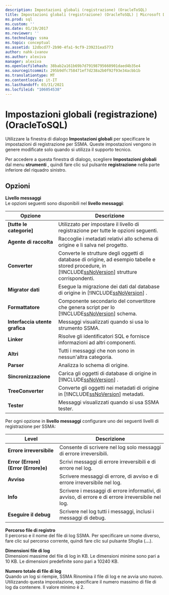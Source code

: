 ```yaml
---
description: Impostazioni globali (registrazione) (OracleToSQL)
title: Impostazioni globali (registrazione) (OracleToSQL) | Microsoft Docs
ms.prod: sql
ms.custom: ''
ms.date: 01/19/2017
ms.reviewer: ''
ms.technology: ssma
ms.topic: conceptual
ms.assetid: 12dbcd77-2b90-4fa1-9cf9-239231ea5773
author: nahk-ivanov
ms.author: alexiva
manager: alexiva
ms.openlocfilehash: 38bab2a161b69b7d79198795660901daed4b35e4
ms.sourcegitcommit: 295b9dfc758471ef7d238a2b0f92f93e34acbb1b
ms.translationtype: MT
ms.contentlocale: it-IT
ms.lasthandoff: 03/31/2021
ms.locfileid: "106054538"
---
```

# <a name="global-settings-logging-oracletosql"></a>Impostazioni globali (registrazione) (OracleToSQL)
Utilizzare la finestra di dialogo **Impostazioni globali** per specificare le impostazioni di registrazione per SSMA. Queste impostazioni vengono in genere modificate solo quando si utilizza il supporto tecnico.  
  
Per accedere a questa finestra di dialogo, scegliere **Impostazioni globali** dal menu **strumenti** , quindi fare clic sul pulsante **registrazione** nella parte inferiore del riquadro sinistro.  
  
## <a name="options"></a>Opzioni  
**Livello messaggi**  
Le opzioni seguenti sono disponibili nel **livello messaggi**:  
  
|Opzione|Descrizione|  
|----------|---------------|  
|**[tutte le categorie]**|Utilizzato per impostare il livello di registrazione per tutte le opzioni seguenti.|  
|**Agente di raccolta**|Raccoglie i metadati relativi allo schema di origine e li salva nel progetto.|  
|**Converter**|Converte le strutture degli oggetti di database di origine, ad esempio tabelle e stored procedure, in [!INCLUDE[ssNoVersion](../../includes/ssnoversion-md.md)] strutture corrispondenti.|  
|**Migrator dati**|Esegue la migrazione dei dati dal database di origine in [!INCLUDE[ssNoVersion](../../includes/ssnoversion-md.md)] .|  
|**Formattatore**|Componente secondario del convertitore che genera script per lo [!INCLUDE[ssNoVersion](../../includes/ssnoversion-md.md)] schema.|  
|**Interfaccia utente grafica**|Messaggi visualizzati quando si usa lo strumento SSMA.|  
|**Linker**|Risolve gli identificatori SQL e fornisce informazioni ad altri componenti.|  
|**Altri**|Tutti i messaggi che non sono in nessun'altra categoria.|  
|**Parser**|Analizza lo schema di origine.|  
|**Sincronizzazione**|Carica gli oggetti di database di origine in [!INCLUDE[ssNoVersion](../../includes/ssnoversion-md.md)] .|  
|**TreeConverter**|Converte gli oggetti nei metadati di origine in [!INCLUDE[ssNoVersion](../../includes/ssnoversion-md.md)] metadati.|  
|**Tester**|Messaggi visualizzati quando si usa SSMA tester.|  
  
Per ogni opzione in **livello messaggi** configurare uno dei seguenti livelli di registrazione per SSMA:  
  
|Level|Descrizione|  
|-|-|  
|**Errore irreversibile**|Consente di scrivere nel log solo messaggi di errore irreversibili.|  
|**Error (Errore) (Error (Errore)e)**|Scrivi messaggi di errore irreversibili e di errore nel log.|  
|**Avviso**|Scrivere messaggi di errore, di avviso e di errore irreversibile nel log.|  
|**Info**|Scrivere i messaggi di errore informativi, di avviso, di errore e di errore irreversibile nel log.|  
|**Eseguire il debug**|Scrivere nel log tutti i messaggi, inclusi i messaggi di debug.|  
  
**Percorso file di registro**  
Il percorso e il nome del file di log SSMA. Per specificare un nome diverso, fare clic sul percorso corrente, quindi fare clic sul pulsante Sfoglia (**...**).  
  
**Dimensioni file di log**  
Dimensioni massime del file di log in KB. Le dimensioni minime sono pari a 10 KB. Le dimensioni predefinite sono pari a 10240 KB.  
  
**Numero totale di file di log**  
Quando un log si riempie, SSMA Rinomina il file di log e ne avvia uno nuovo. Utilizzando questa impostazione, specificare il numero massimo di file di log da contenere. Il valore minimo è 2.  
  
